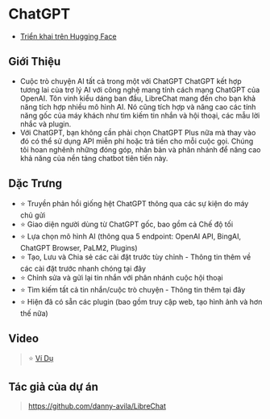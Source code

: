 # ChatGPT
- [Triển khai trên Hugging Face](https://huggingface.co/login?next=%2Fspaces%2Fngoctuanai%2Fchatgpt%3Fduplicate%3Dtrue)
## Giới Thiệu
- Cuộc trò chuyện AI tất cả trong một với ChatGPT
ChatGPT kết hợp tương lai của trợ lý AI với công nghệ mang tính cách mạng ChatGPT của OpenAI. Tôn vinh kiểu dáng ban đầu, LibreChat mang đến cho bạn khả năng tích hợp nhiều mô hình AI. Nó cũng tích hợp và nâng cao các tính năng gốc của máy khách như tìm kiếm tin nhắn và hội thoại, các mẫu lời nhắc và plugin.
- Với ChatGPT, bạn không cần phải chọn ChatGPT Plus nữa mà thay vào đó có thể sử dụng API miễn phí hoặc trả tiền cho mỗi cuộc gọi. Chúng tôi hoan nghênh những đóng góp, nhân bản và phân nhánh để nâng cao khả năng của nền tảng chatbot tiên tiến này.
## Dặc Trưng
- ⭐ Truyền phản hồi giống hệt ChatGPT thông qua các sự kiện do máy chủ gửi
- ⭐ Giao diện người dùng từ ChatGPT gốc, bao gồm cả Chế độ tối
- ⭐ Lựa chọn mô hình AI (thông qua 5 endpoint: OpenAI API, BingAI, ChatGPT Browser, PaLM2, Plugins)
- ⭐ Tạo, Lưu và Chia sẻ các cài đặt trước tùy chỉnh - Thông tin thêm về các cài đặt trước nhanh chóng tại đây
- ⭐ Chỉnh sửa và gửi lại tin nhắn với phân nhánh cuộc hội thoại
- ⭐ Tìm kiếm tất cả tin nhắn/cuộc trò chuyện - Thông tin thêm tại đây
- ⭐ Hiện đã có sẵn các plugin (bao gồm truy cập web, tạo hình ảnh và hơn thế nữa)
## Video
>⭐ [Ví Dụ](https://onedrive.live.com/embed?resid=750758803F9E18F7%21191&authkey=!AGBprp5wZ1Aa8uA)
## Tác giả của dự án
> https://github.com/danny-avila/LibreChat
